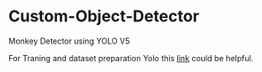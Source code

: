 # Custom-Object-Detector

Monkey Detector using YOLO V5

For Traning and dataset preparation Yolo this [link](https://blog.paperspace.com/train-yolov5-custom-data/)
 could be helpful.
